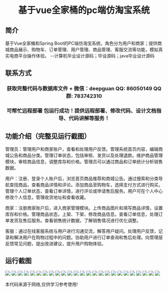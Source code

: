 <p><h1 align="center">基于vue全家桶的pc端仿淘宝系统</h1></p>

## 简介
基于Vue全家桶和Spring Boot的PC端仿淘宝系统，角色分为用户和商家；提供商城商品展示、购物车、订单管理、用户管理、商品管理、客服交流等功能，模拟真实电商平台操作体验。    --计算机毕业设计源码；毕设源码；java毕业设计源码


## 联系方式
<p><h3 align="center">获取完整代码与数据库文件 + 微信：deepguan QQ: 86050149 QQ群: 783742310</h3></p>
<p><h3 align="center">可帮忙远程部署 包运行成功！提供远程部署、修改代码、设计文档指导、代码讲解等服务！</h3></p>

## 功能介绍（完整见运行截图）
管理员：管理用户和商家账户，查看和处理用户反馈。管理系统首页内容，编辑商城公告和商品分类。管理订单状态，包括审核、发货以及处理退款。维护商品管理模块，审核商品信息，调整库存和价格。管理员可以通过商品和订单统计分析销售数据。

用户：注册、登录个人账户后，浏览首页商品推荐和商城公告。通过搜索和分类导航查找商品，查看商品详情和评论。添加商品至购物车，选择支付方式进行购买。管理个人订单状态，查看订单详情，进行评论或申请售后服务。用户可在个人中心修改个人信息，管理收货地址和查看收藏。

商家：注册商家账户后，进入商家管理模块。上传商品图片和填写商品详情，设置库存和价格。管理商品状态，上架、下架、修改商品信息。查看订单信息，处理订单发货及售后服务。查看销售统计数据，了解销售情况进行优化调整。

客服：通过在线客服系统与用户进行沟通交流，解答用户疑问。处理用户反馈，记录和解决用户在购物过程中的问题。协助用户进行订单查询和售后处理。向管理层反馈常见问题，提出改进建议，提升用户购物体验。


## 运行截图
![](img/001.jpg)
![](img/002.jpg)
![](img/003.jpg)
![](img/004.jpg)
![](img/005.jpg)
![](img/006.jpg)
![](img/007.jpg)
![](img/008.jpg)
![](img/009.jpg)
![](img/010.jpg)
![](img/011.jpg)
![](img/012.jpg)
![](img/013.jpg)
![](img/014.jpg)
![](img/015.jpg)
![](img/016.jpg)
![](img/017.jpg)
![](img/018.jpg)
![](img/019.jpg)
![](img/020.jpg)
![](img/021.jpg)
![](img/022.jpg)
![](img/023.jpg)
![](img/024.jpg)
![](img/025.jpg)

<p>本代码来源于网络,仅供学习参考使用!</p>
